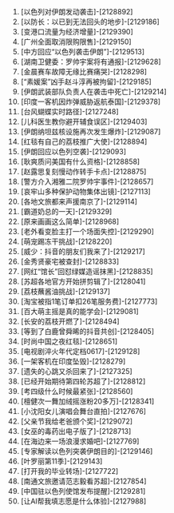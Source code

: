 
1. [以色列对伊朗发动袭击]-[2128892]
1. [以防长：以已到无法回头的地步]-[2129186]
1. [变港口流量为经济增量]-[2129390]
1. [广州全面取消限购限售]-[2129150]
1. [中方回应“以色列袭击伊朗”]-[2129513]
1. [湖南卫健委：罗帅宇案将有通报]-[2129628]
1. [金晨赛车故障无缘比赛痛哭]-[2128298]
1. [“素媛案”凶手赵斗淳再被拘留]-[2129185]
1. [伊朗武装部队负责人在袭击中死亡]-[2129214]
1. [印度一客机因炸弹威胁返航泰国]-[2129378]
1. [台风蝴蝶实时路径]-[2127248]
1. [儿科医生教你避开辅食误区]-[2129403]
1. [伊朗纳坦兹核设施再次发生爆炸]-[2129087]
1. [红毯有自己的荔枝推广大使]-[2128894]
1. [伊朗回应以色列空袭]-[2129093]
1. [耿爽质问美国有什么资格]-[2128858]
1. [赵露思复刻慢动作转手卡点]-[2128875]
1. [警方介入湘雅二院罗帅宇事件]-[2128657]
1. [哀牢山多种保护动物集体出镜]-[2127113]
1. [各地文旅都来声援南京了]-[2129114]
1. [霸道奶总的一天]-[2129329]
1. [原来画画这么简单]-[2128968]
1. [老外看变脸主打一个场面失控]-[2129290]
1. [萌宠踢冻干挑战]-[2128220]
1. [威少：抖音的朋友们我来了]-[2129217]
1. [金秀贤豪宅被查封]-[2128833]
1. [网红“馆长”回怼绿媒造谣抹黑]-[2128835]
1. [苏超各地官方开始拼剪辑了]-[2128041]
1. [荔枝蘸酱油挑战]-[2129137]
1. [淘宝被指1笔订单扣26笔服务费]-[2127773]
1. [百大萌主摇是真的能学会]-[2129081]
1. [长安的荔枝开燃了]-[2128494]
1. [等到了白鹿曾舜晞的抖音共创]-[2128405]
1. [时尚中国之夜红毯]-[2128651]
1. [电视剧淬火年代定档0617]-[2129128]
1. [一架客机在印度坠毁]-[2128279]
1. [遗失的心跳又杀回来了]-[2127325]
1. [已经开始期待第四轮苏超了]-[2128812]
1. [考四级什么时候最紧张]-[2128560]
1. [檀健次一舞加绒摇涨粉20多万]-[2128341]
1. [小沈阳女儿演唱会舞台直拍]-[2127676]
1. [父亲节我给老爸颁个奖]-[2129072]
1. [女巫的毒药出电子版了]-[2128713]
1. [在海边来一场浪漫求婚吧]-[2127769]
1. [专家解读以色列突袭伊朗目的]-[2129146]
1. [叶罗丽第11季]-[2129143]
1. [打开我的毕业转场]-[2127722]
1. [南通文旅邀请范志毅看苏超]-[2127854]
1. [中国驻以色列使馆发布提醒]-[2129281]
1. [让AI帮我填志愿是什么体验]-[2127988]